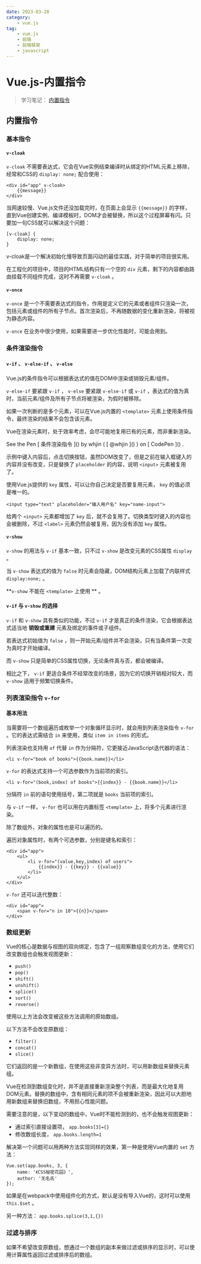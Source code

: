```yaml
---
date: 2023-03-28
category:
    - vue.js
tag:
    - vue.js
    - 前端
    - 前端框架
    - javascript
---
```

 # Vue.js-内置指令
> 学习笔记： [ 内置指令 ]()

##  内置指令

###  基本指令

####  ` v-cloak `

` v-cloak ` 不需要表达式，它会在Vue实例结束编译时从绑定的HTML元素上移除，经常和CSS的 ` display: none; ` 配合使用：

    
    
    <div id="app" v-cloak>
        {{message}}
    </div>
    

当网速较慢、Vue.js文件还没加载完时，在页面上会显示 ` {{message}} `
的字样，直到Vue创建实例、编译模板时，DOM才会被替换，所以这个过程屏幕有闪。只要加一句CSS就可以解决这个问题：

    
    
    [v-cloak] {
        display: none;
    }
    

v-cloak是一个解决初始化慢导致页面闪动的最佳实践，对于简单的项目很实用。

在工程化的项目中，项目的HTML结构只有一个空的 ` div ` 元素，剩下的内容都由路由挂载不同组件完成，这时不再需要 ` v-cloak ` 。

####  ` v-once `

` v-once `
是一个不需要表达式的指令，作用是定义它的元素或者组件只渲染一次，包括元素或组件的所有子节点。首次渲染后，不再随数据的变化重新渲染，将被视为静态内容。

` v-once ` 在业务中很少使用，如果需要进一步优化性能时，可能会用到。

###  条件渲染指令

####  ` v-if ` 、 ` v-else-if ` 、 ` v-else `

Vue.js的条件指令可以根据表达式的值在DOM中渲染或销毁元素/组件。

` v-else-if ` 要紧跟 ` v-if ` ， ` v-else ` 要紧跟 ` v-else-if ` 或 ` v-if `
，表达式的值为真时，当前元素/组件及所有子节点将被渲染，为假时被移除。

如果一次判断的是多个元素，可以在Vue.js内置的 ` <template> ` 元素上使用条件指令，最终渲染的结果不会包含该元素。

Vue在渲染元素时，处于效率考虑，会尽可能地复用已有的元素，而非重新渲染。

<p data-height="265" data-theme-id="0" data-slug-hash="KewYmd" data-default-
tab="html,result" data-user="whjin" data-embed-version="2" data-pen-
title="条件渲染指令" class="codepen">See the Pen [ 条件渲染指令 ]() by whjin ( [ @whjin
]() ) on [ CodePen ]() .</p>  


示例中键入内容后，点击切换按钮，虽然DOM改变了，但是之前在输入框键入的内容并没有改变，只是替换了 ` placeholder ` 的内容，说明 `
<input> ` 元素被复用了。

使用Vue.js提供的 ` key ` 属性，可以让你自己决定是否要复用元素， ` key ` 的值必须是唯一的。

    
    
    <input type="text" placeholder="输入用户名" key="name-input">
    

给两个 ` <input> ` 元素都增加了 ` key ` 后，就不会复用了。切换类型时键入的内容也会被删除，不过 ` <label> `
元素仍然会被复用，因为没有添加 ` key ` 属性。

####  ` v-show `

` v-show ` 的用法与 ` v-if ` 基本一致，只不过 ` v-show ` 是改变元素的CSS属性 ` display ` 。

当 ` v-show ` 表达式的值为 ` false ` 时元素会隐藏，DOM结构元素上加载了内联样式 ` display:none; ` 。

**` v-show ` 不能在 ` <template> ` 上使用 ** 。

####  ` v-if ` 与 ` v-show ` 的选择

` v-if ` 和 ` v-show ` 具有类似的功能，不过 ` v-if ` 才是真正的条件渲染，它会根据表达式适当地 **销毁或重建**
元素及绑定的事件或子组件。

若表达式初始值为 ` false ` ，则一开始元素/组件并不会渲染，只有当条件第一次变为真时才开始编译。

而 ` v-show ` 只是简单的CSS属性切换，无论条件真与否，都会被编译。

相比之下， ` v-if ` 更适合条件不经常改变的场景，因为它的切换开销相对较大，而 ` v-show ` 适用于频繁切换条件。

###  列表渲染指令 ` v-for `

####  基本用法

当需要将一个数组遍历或枚举一个对象循环显示时，就会用到列表渲染指令 ` v-for ` 。它的表达式需结合 ` in ` 来使用，类似 ` item in
items ` 的形式。

列表渲染也支持用 ` of ` 代替 ` in ` 作为分隔符，它更接近JavaScript迭代器的语法：

    
    
    <li v-for="book of books">{{book.name}}</li>
    

` v-for ` 的表达式支持一个可选参数作为当前项的索引。

    
    
    <li v-for="(book,index) of books">{{index}} - {{book.name}}</li>
    

分隔符 ` in ` 前的语句使用括号，第二项就是 ` books ` 当前项的索引。

与 ` v-if ` 一样， ` v-for ` 也可以用在内置标签 ` <template> ` 上，将多个元素进行渲染。

除了数组外，对象的属性也是可以遍历的。

遍历对象属性时，有两个可选参数，分别是键名和索引：

    
    
    <div id="app">
        <ul>
            <li v-for="(value,key,index) of users">
                {{index}} - {{key}} - {{value}}
            </li>
        </ul>
    </div>
    

` v-for ` 还可以迭代整数：

    
    
    <div id="app">
        <span v-for="n in 10">{{n}}</span>
    </div>
    

###  数组更新

Vue的核心是数据与视图的双向绑定，包含了一组观察数组变化的方法，使用它们改变数组也会触发视图更新：

  * ` push() `
  * ` pop() `
  * ` shift() `
  * ` unshift() `
  * ` splice() `
  * ` sort() `
  * ` reverse() `

使用以上方法会改变被这些方法调用的原始数组。

以下方法不会改变原数组：

  * ` filter() `
  * ` concat() `
  * ` slice() `

它们返回的是一个新数组，在使用这些非变异方法时，可以用新数组来替换元素组。

Vue在检测到数组变化时，并不是直接重新渲染整个列表，而是最大化地复用DOM元素。替换的数组中，含有相同元素的项不会被重新渲染，因此可以大胆地用新数组来替换旧数组，不用担心性能问题。

需要注意的是，以下变动的数组中，Vue时不能检测到的，也不会触发视图更新：

  * 通过索引直接设置项， ` app.books[3]={} `
  * 修改数组长度， ` app.books.length=1 `

解决第一个问题可以用两种方法实现同样的效果，第一种是使用Vue内置的 ` set ` 方法：

    
    
    Vue.set(app.books, 3, {
        name: '《CSS秘密花园》',
        author: '无名氏'
    });
    

如果是在webpack中使用组件化的方式，默认是没有导入Vue的，这时可以使用 ` this.$set ` 。

另一种方法： ` app.books.splice(3,1,{}) `

###  过滤与排序

如果不希望改变原数组，想通过一个数组的副本来做过滤或排序的显示时，可以使用计算属性返回过滤或排序后的数组。

